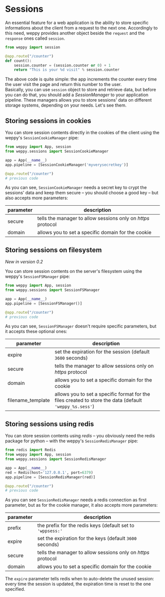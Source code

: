 Sessions
========

An essential feature for a web application is the ability to store specific informations about the client from a request to the next one. Accordingly to this need, weppy provides another object beside the `request` and the `response` ones called `session`.

```python
from weppy import session

@app.route("/counter")
def count():
    session.counter = (session.counter or 0) + 1
    return "This is your %d visit" % session.counter
```

The above code is quite simple: the app increments the counter every time the user visit the page and return this number to the user.   
Basically, you can use `session` object to store and retrieve data, but before you can do that, you should add a *SessionManager* to your application pipeline. These managers allows you to store sessions' data on different storage systems, depending on your needs. Let's see them.

Storing sessions in cookies
---------------------------
You can store session contents directly in the cookies of the client using the weppy's `SessionCookieManager` pipe:

```python
from weppy import App, session
from weppy.sessions import SessionCookieManager

app = App(__name__)
app.pipeline = [SessionCookieManager('myverysecretkey')]

@app.route("/counter")
# previous code
```

As you can see, `SessionCookieManager` needs a secret key to crypt the sessions' data and keep them secure – you should choose a good key – but also accepts more parameters:

| parameter | description |
| --- | --- |
| secure | tells the manager to allow sessions only on *https* protocol |
| domain | allows you to set a specific domain for the cookie |

Storing sessions on filesystem
------------------------------
*New in version 0.2*

You can store session contents on the server's filesystem using the weppy's `SessionFSManager` pipe:

```python
from weppy import App, session
from weppy.sessions import SessionFSManager

app = App(__name__)
app.pipeline = [SessionFSManager()]

@app.route("/counter")
# previous code
```

As you can see, `SessionFSManager` doesn't require specific parameters, but it accepts these optional ones:

| parameter | description |
| --- | --- |
| expire | set the expiration for the session (default `3600` seconds) |
| secure | tells the manager to allow sessions only on *https* protocol |
| domain | allows you to set a specific domain for the cookie |
| filename_template | allows you to set a specific format for the files created to store the data (default `'weppy_%s.sess'`) |

Storing sessions using redis
----------------------------
You can store session contents using *redis* – you obviously need the redis package for python – with the weppy's `SessionRedisManager` pipe:

```python
from redis import Redis
from weppy import App, session
from weppy.sessions import SessionRedisManager

app = App(__name__)
red = Redis(host='127.0.0.1', port=6379)
app.pipeline = [SessionRedisManager(red)]

@app.route("/counter")
# previous code
```

As you can see `SessionRedisManager` needs a redis connection as first parameter, but as for the cookie manager, it also accepts more parameters:

| parameter | description |
| --- | --- |
| prefix | the prefix for the redis keys (default set to `'wppsess:'` |
| expire | set the expiration for the keys (default `3600` seconds) |
| secure | tells the manager to allow sessions only on *https* protocol |
| domain | allows you to set a specific domain for the cookie |

The `expire` parameter tells redis when to auto-delete the unused session: every time the session is updated, the expiration time is reset to the one specified.
